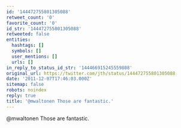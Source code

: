 ```yaml
---
id: '144472755801305088'
retweet_count: '0'
favorite_count: '0'
id_str: '144472755801305088'
retweeted: false
entities:
  hashtags: []
  symbols: []
  user_mentions: []
  urls: []
in_reply_to_status_id_str: '144466915245559808'
original_url: https://twitter.com/jth/status/144472755801305088
date: '2011-12-07T17:46:03.000Z'
sitemap: false
robots: noindex
reply: true
title: '@mwaltonen Those are fantastic.'
---
```


@mwaltonen Those are fantastic.
